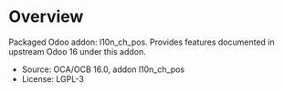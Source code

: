 # Overview

Packaged Odoo addon: l10n_ch_pos. Provides features documented in upstream Odoo 16 under this addon.

- Source: OCA/OCB 16.0, addon l10n_ch_pos
- License: LGPL-3
